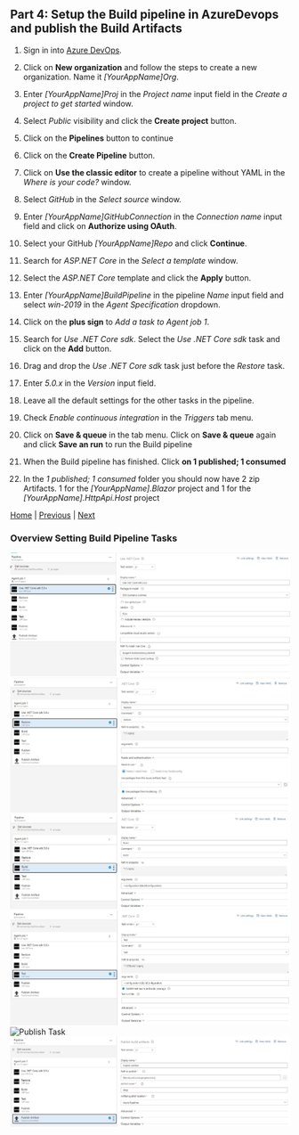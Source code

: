 ## Part 4: Setup the Build pipeline in AzureDevops and publish the Build Artifacts

1. Sign in into [Azure DevOps](https://azure.microsoft.com/en-us/services/devops/).

2. Click on **New organization** and follow the steps to create a new organization. Name it *[YourAppName]Org*.

3. Enter *[YourAppName]Proj* in the *Project name* input field in the *Create a project to get started* window.

4. Select *Public* visibility and click the **Create project** button.

5. Click on the **Pipelines** button to continue

6. Click on the **Create Pipeline** button.

7. Click on **Use the classic editor** to create a pipeline without YAML in the *Where is your code?* window.

8. Select *GitHub* in the *Select source* window.

9. Enter *[YourAppName]GitHubConnection* in the *Connection name* input field and click on **Authorize using OAuth**.

10. Select your GitHub *[YourAppName]Repo* and click **Continue**.

11. Search for *ASP.NET Core* in the *Select a template* window.

12. Select the *ASP.NET Core* template and click the **Apply** button.

13. Enter *[YourAppName]BuildPipeline* in the pipeline *Name* input field and select *win-2019* in the *Agent Specification* dropdown.

14. Click on the **plus sign** to *Add a task to Agent job 1*.

15. Search for *Use .NET Core sdk*. Select the *Use .NET Core sdk* task and click on the **Add** button.

16. Drag and drop the *Use .NET Core sdk* task just before the *Restore* task.

17. Enter *5.0.x* in the *Version* input field.

18. Leave all the default settings for the other tasks in the pipeline.

19. Check *Enable continuous integration* in the *Triggers* tab menu.

20. Click on **Save & queue** in the tab menu. Click on **Save & queue** again and click **Save an run** to run the Build pipeline

21. When the Build pipeline has finished. Click **on 1 published; 1 consumed**

22. In the *1 published; 1 consumed* folder you should now have 2 zip Artifacts. 1 for the *[YourAppName].Blazor* project and 1 for the *[YourAppName].HttpApi.Host* project

[Home](./../../README.md) | [Previous](Tutorial/../../Part3/Part3.md) | [Next](Tutorial/../../Part5/Part5.md)

### Overview Setting Build Pipeline Tasks

  ![Use .NET Core Sdk Task](Tutorial/../Images/UseDotNetCoreSdkTask.jpg)
  ![Restore Task](Tutorial/../Images/RestoreTask.jpg)
  ![Build Task](Tutorial/../Images/BuildTask.jpg)
  ![Test Task](Tutorial/../Images/TestTask.jpg)
  ![Publish Task](Tutorial/../Images/Publish.jpg)
  ![Publish Artifact Task](Tutorial/../Images/PublishArtifactTask.jpg)